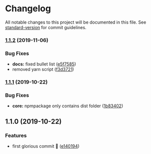 # Changelog

All notable changes to this project will be documented in this file. See [standard-version](https://github.com/conventional-changelog/standard-version) for commit guidelines.

### [1.1.2](https://github.com/Spyna/react-context-hook/compare/v1.1.1...v1.1.2) (2019-11-06)


### Bug Fixes

* **docs:** fixed bullet list ([e5f7585](https://github.com/Spyna/react-context-hook/commit/e5f758537f6b363c47b353665657382d6ae4131b))
* removed yarn script ([f3d3721](https://github.com/Spyna/react-context-hook/commit/f3d3721c2ab8d8d86347a22caf5d75f18c350710))

### [1.1.1](https://github.com/Spyna/react-context-hook/compare/v1.1.0...v1.1.1) (2019-10-22)


### Bug Fixes

* **core:** npmpackage only contains dist folder ([1b83402](https://github.com/Spyna/react-context-hook/commit/1b83402339215a52f573e6e1fd849fabc1c35041))

## 1.1.0 (2019-10-22)


### Features

* first glorious commit 🦄 ([e140194](https://github.com/Spyna/react-context-hook/commit/e14019443a00aa873d3aed84c802b3cff08ce052))
